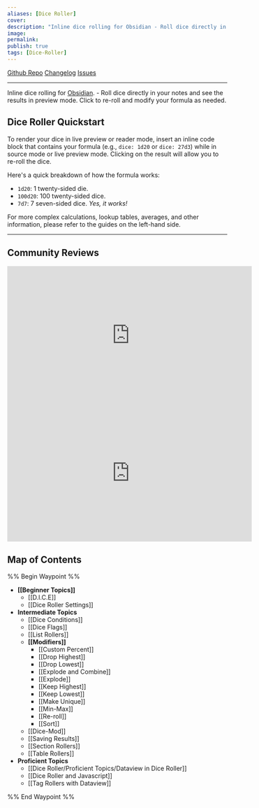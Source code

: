 ```yaml
---
aliases: [Dice Roller]
cover: 
description: "Inline dice rolling for Obsidian - Roll dice directly in your notes and see the results instantaneously."
image: 
permalink: 
publish: true
tags: [Dice-Roller]
---
```


[Github Repo](https://github.com/valentine195/obsidian-dice-roller "Repo") [Changelog](https://github.com/valentine195/obsidian-dice-roller/blob/799e72c12ae674672f31ed1d07b41d08fa6d3522/CHANGELOG.md "Changelog") [Issues](https://github.com/valentine195/obsidian-dice-roller/issues?q=is%3Aissue+is%3Aopen+sort%3Aupdated-desc "Issues")

---

Inline dice rolling for [Obsidian](http://obsidian.md "Obsidian"). - Roll dice directly in your notes and see the results in preview mode. Click to re-roll and modify your formula as needed.

## Dice Roller Quickstart

To render your dice in live preview or reader mode, insert an inline code block that contains your formula (e.g., `dice: 1d20` or `dice: 27d3`) while in source mode or live preview mode. Clicking on the result will allow you to re-roll the dice.

Here's a quick breakdown of how the formula works:

-   `1d20`: 1 twenty-sided die.
-   `100d20`: 100 twenty-sided dice.
-   `7d7`: 7 seven-sided dice. *Yes, it works!*

For more complex calculations, lookup tables, averages, and other information, please refer to the guides on the left-hand side.

---

## Community Reviews

<div class="#pretty-vid">
<iframe width="560" height="315" src="https://www.youtube-nocookie.com/embed/GDbuo9YtSw8" title="YouTube video player" frameborder="0" allow="accelerometer; autoplay; clipboard-write; encrypted-media; gyroscope; picture-in-picture; web-share" allowfullscreen></iframe>

<iframe width="560" height="315" src="https://www.youtube-nocookie.com/embed/wHA5gzPOPPM" title="YouTube video player" frameborder="0" allow="accelerometer; autoplay; clipboard-write; encrypted-media; gyroscope; picture-in-picture; web-share" allowfullscreen></iframe>
</div>

## Map of Contents

%% Begin Waypoint %%
- **[[Beginner Topics]]**
	- [[D.I.C.E]]
	- [[Dice Roller Settings]]
- **Intermediate Topics**
	- [[Dice Conditions]]
	- [[Dice Flags]]
	- [[List Rollers]]
	- **[[Modifiers]]**
		- [[Custom Percent]]
		- [[Drop Highest]]
		- [[Drop Lowest]]
		- [[Explode and Combine]]
		- [[Explode]]
		- [[Keep Highest]]
		- [[Keep Lowest]]
		- [[Make Unique]]
		- [[Min-Max]]
		- [[Re-roll]]
		- [[Sort]]
	- [[Dice-Mod]]
	- [[Saving Results]]
	- [[Section Rollers]]
	- [[Table Rollers]]
- **Proficient Topics**
	- [[Dice Roller/Proficient Topics/Dataview in Dice Roller]]
	- [[Dice Roller and Javascript]]
	- [[Tag Rollers with Dataview]]

%% End Waypoint %%